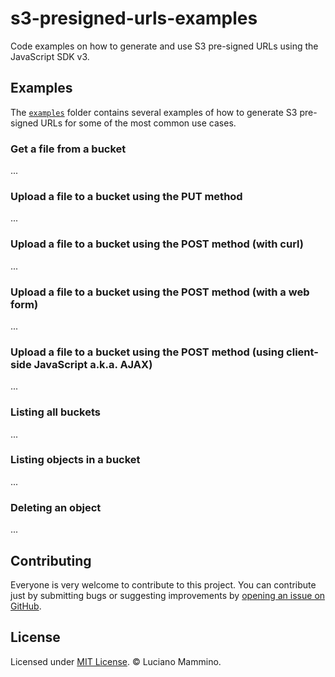 # s3-presigned-urls-examples

Code examples on how to generate and use S3 pre-signed URLs using the JavaScript SDK v3.

## Examples

The [`examples`](/examples) folder contains several examples of how to generate S3 pre-signed URLs for some of the most common use cases.


### Get a file from a bucket

...

### Upload a file to a bucket using the PUT method

...

### Upload a file to a bucket using the POST method (with curl)

...


### Upload a file to a bucket using the POST method (with a web form)


...


### Upload a file to a bucket using the POST method (using client-side JavaScript a.k.a. AJAX)


...

### Listing all buckets


...

### Listing objects in a bucket

...


### Deleting an object

...


## Contributing

Everyone is very welcome to contribute to this project.
You can contribute just by submitting bugs or suggesting improvements by
[opening an issue on GitHub](https://github.com/lmammino/s3-presigned-urls-examples/issues).


## License

Licensed under [MIT License](LICENSE). © Luciano Mammino.
